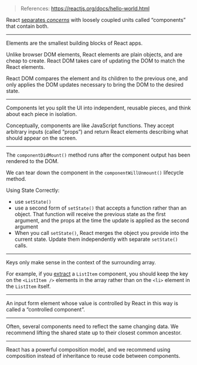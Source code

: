 > References:
> https://reactjs.org/docs/hello-world.html



React [separates *concerns*](https://en.wikipedia.org/wiki/Separation_of_concerns) with loosely coupled units called “components” that contain both. 

---

Elements are the smallest building blocks of React apps.

Unlike browser DOM elements, React elements are plain objects, and  are cheap to create. React DOM takes care of updating the DOM to match  the React elements.

React DOM compares the element and its children to the previous one,  and only applies the DOM updates necessary to bring the DOM to the  desired state.

---

Components let you split the UI into independent, reusable pieces, and think about each piece in isolation. 

Conceptually, components are like JavaScript functions. They accept  arbitrary inputs (called “props”) and return React elements describing  what should appear on the screen.

---

The `componentDidMount()` method runs after the component output has been rendered to the DOM. 

We can tear down the component in the `componentWillUnmount()` lifecycle method.

Using State Correctly:

- use `setState()`
- use a second form of `setState()`  that accepts a function rather than an object. That function will  receive the previous state as the first argument, and the props at the  time the update is applied as the second argument
- When you call `setState()`, React merges the object you provide into the current state. Update them independently with separate `setState()` calls.

---

Keys only make sense in the context of the surrounding array.

For example, if you [extract](https://reactjs.org/docs/components-and-props.html#extracting-components) a `ListItem` component, you should keep the key on the `<ListItem />` elements in the array rather than on the `<li>` element in the `ListItem` itself.

---

An input form element whose value is controlled by React in this way is called a “controlled component”.

---

Often, several components need to reflect the same changing data. We  recommend lifting the shared state up to their closest common ancestor.

---

React has a powerful composition model, and we recommend using  composition instead of inheritance to reuse code between components.